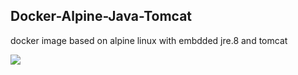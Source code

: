 ## Docker-Alpine-Java-Tomcat

docker image based on alpine linux with embdded jre.8 and tomcat

[![](https://images.microbadger.com/badges/image/neths/docker-alpine-java-tomcat.svg)](http://microbadger.com/images/neths/docker-alpine-java-tomcat "Get your own image badge on microbadger.com")
